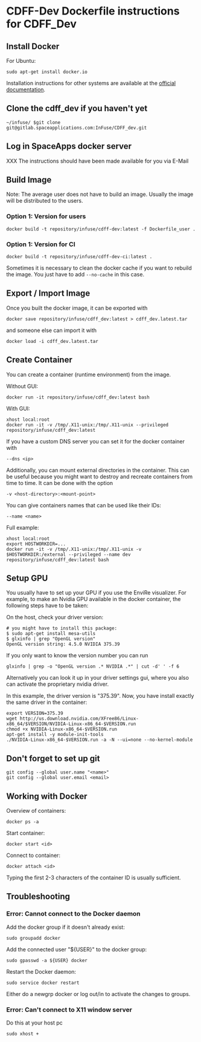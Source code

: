 # CDFF-Dev Dockerfile instructions for CDFF_Dev

## Install Docker

For Ubuntu:

    sudo apt-get install docker.io

Installation instructions for other systems are available at the
[official documentation](https://docs.docker.com/engine/installation/).

## Clone the cdff_dev if you haven't yet

    ~/infuse/ $git clone git@gitlab.spaceapplications.com:InFuse/CDFF_dev.git

## Log in SpaceApps docker server

XXX The instructions should have been made available for you via E-Mail

## Build Image

Note: The average user does not have to build an image. Usually the image will
be distributed to the users.

### Option 1: Version for users

    docker build -t repository/infuse/cdff-dev:latest -f Dockerfile_user .

### Option 1: Version for CI

    docker build -t repository/infuse/cdff-dev-ci:latest .

Sometimes it is necessary to clean the docker cache if you want to rebuild the
image. You just have to add `--no-cache` in this case.

## Export / Import Image

Once you built the docker image, it can be exported with

    docker save repository/infuse/cdff_dev:latest > cdff_dev.latest.tar

and someone else can import it with

    docker load -i cdff_dev.latest.tar

## Create Container

You can create a container (runtime environment) from the image.

Without GUI:

    docker run -it repository/infuse/cdff_dev:latest bash

With GUI:

    xhost local:root
    docker run -it -v /tmp/.X11-unix:/tmp/.X11-unix --privileged repository/infuse/cdff_dev:latest

If you have a custom DNS server you can set it for the docker container with

    --dns <ip>

Additionally, you can mount external directories in the container. This can
be useful because you might want to destroy and recreate containers from time
to time. It can be done with the option

    -v <host-directory>:<mount-point>

You can give containers names that can be used like their IDs:

    --name <name>

Full example:

    xhost local:root
    export HOSTWORKDIR=...
    docker run -it -v /tmp/.X11-unix:/tmp/.X11-unix -v $HOSTWORKDIR:/external --privileged --name dev repository/infuse/cdff_dev:latest bash

## Setup GPU

You usually have to set up your GPU if you use the EnviRe visualizer. For
example, to make an Nvidia GPU available in the docker container, the following
steps have to be taken:

On the host, check your driver version:

    # you might have to install this package:
    $ sudo apt-get install mesa-utils
    $ glxinfo | grep "OpenGL version"
    OpenGL version string: 4.5.0 NVIDIA 375.39

If you only want to know the version number you can run

    glxinfo | grep -o "OpenGL version .* NVIDIA .*" | cut -d' ' -f 6

Alternatively you can look it up in your driver settings gui, where you also can activate the proprietary nvidia driver.

In this example, the driver version is "375.39". Now, you have install exactly
the same driver in the container:

    export VERSION=375.39
    wget http://us.download.nvidia.com/XFree86/Linux-x86_64/$VERSION/NVIDIA-Linux-x86_64-$VERSION.run
    chmod +x NVIDIA-Linux-x86_64-$VERSION.run
    apt-get install -y module-init-tools
    ./NVIDIA-Linux-x86_64-$VERSION.run -a -N --ui=none --no-kernel-module

## Don't forget to set up git

    git config --global user.name "<name>"
    git config --global user.email <email>

## Working with Docker

Overview of containers:

    docker ps -a

Start container:

    docker start <id>

Connect to container:

    docker attach <id>

Typing the first 2-3 characters of the container ID is usually sufficient.

## Troubleshooting

### Error: Cannot connect to the Docker daemon

Add the docker group if it doesn't already exist:

    sudo groupadd docker

Add the connected user "${USER}" to the docker group:

    sudo gpasswd -a ${USER} docker

Restart the Docker daemon:

    sudo service docker restart

Either do a newgrp docker or log out/in to activate the changes to groups.

### Error: Can't connect to X11 window server

Do this at your host pc

    sudo xhost +
